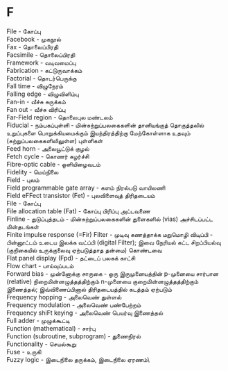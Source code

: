 # F
File - கோப்பு\
Facebook - முகநூல்\
Fax - தொலைப்பிரதி \
Facsimile - தொலைப்பிரதி\
Framework - வடிவமைப்பு\
Fabrication - கட்டுருவாக்கம்\
Factorial - தொடர்பெருக்கு\
Fall time - விழுநேரம்\
Falling edge - விழுவிளிம்பு\
Fan-in - வீச்சு சுருக்கம்\
Fan out - வீச்சு விரிப்பு\
Far-Field region - தொலைபுல மண்டலம்\
Fiducial - நம்பகப்புள்ளி - மின்சுற்றுப்பலகைகளின் தானியங்குத் தொகுத்தலில் உறுப்புகளை பொறுக்கியமைக்கும் இயந்திரத்திற்கு மேற்கோள்ளாக உதவும் (சுற்றுப்பலகைகளிலிலுள்ள) புள்ளிகள்\
Feed horn - அலையூட்டுக் குழல்\
Fetch cycle - கொணர் சுழர்ச்சி\
Fibre-optic cable - ஒளியிழைவடம்\
Fidelity - மெய்நிலை\
Field - புலம்\
Field programmable gate array - களம் நிரல்படு வாயிலணி\
Field eFFect transistor (Fet) - புலவிளைவுத் திரிதடையம்\
File - கோப்பு\
File allocation table (Fat) - கோப்பு பிரிப்பு அட்டவணை\
Finline - துடுப்புத்தடம் - மின்சுற்றுப்பலகைகளின் துளைகளில் (vias) அச்சிடப்பட்ட மின்தடங்கள்\
Finite impulse response (=Fir) Filter - முடிவு கணத்தாக்க மறுமொழி விடிப்பி - பின்னூட்டம் உடைய இலக்க வட்ப்பி (digital Filter); இவை நேரியல் கட்ட சிறப்பியல்வு (குறிகையில் உருக்குலைவு ஏற்படுத்தாத தன்மை) கொண்டவை\
Flat panel display (Fpd) - தட்டைப் பலகக் காட்சி\
Flow chart - பாய்வுப்படம்\
Forward bias - முன்னோக்கு சாருகை - ஒரு இருமுனையத்தின் p-முனையை சார்பான (relative) நிறைமின்னழுத்தத்திற்கும் n-முனையை குறைமின்னழுத்தத்திற்கும் இணைத்தல்; இவ்விணைப்பினால் திரிதடையத்தில் கடத்தம் ஏற்படும்\
Frequency hopping - அலைவெண் துள்ளல்\
Frequency modulation - அலைவெண் பண்பேற்றம்\
Frequency shiFt keying - அலைவெண் பெயர்வு இணைத்தல்\
Full adder - முழுக்கூட்டி\
Function (mathematical) - சார்பு\
Function (subroutine, subprogram) - துணைநிரல்\
Functionality - செயல்கூறு\
Fuse - உருகி\
Fuzzy logic - இடைநிலை தருக்கம், இடைநிலை ஏரணம்\